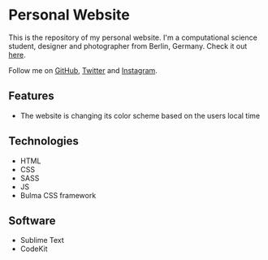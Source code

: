 # Personal Website

This is the repository of my personal website. I'm a computational science student, designer and photographer from Berlin, Germany. Check it out [here](http://lucashoeft.com).

Follow me on [GitHub](https://github.com/lucashoeft), [Twitter](https://twitter.com/lucashoeft) and [Instagram](https://www.instagram.com/lucashoeft/).

## Features

* The website is changing its color scheme based on the users local time

## Technologies

* HTML
* CSS
* SASS
* JS
* Bulma CSS framework

## Software

* Sublime Text
* CodeKit